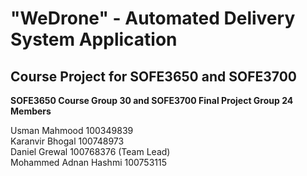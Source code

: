 # "WeDrone" - Automated Delivery System Application

## Course Project for SOFE3650 and SOFE3700 ##

**SOFE3650 Course Group 30 and SOFE3700 Final Project Group 24 Members**

Usman Mahmood 100349839</br>
Karanvir Bhogal 100748973</br>
Daniel Grewal 100768376 (Team Lead)</br>
Mohammed Adnan Hashmi 100753115</br>




